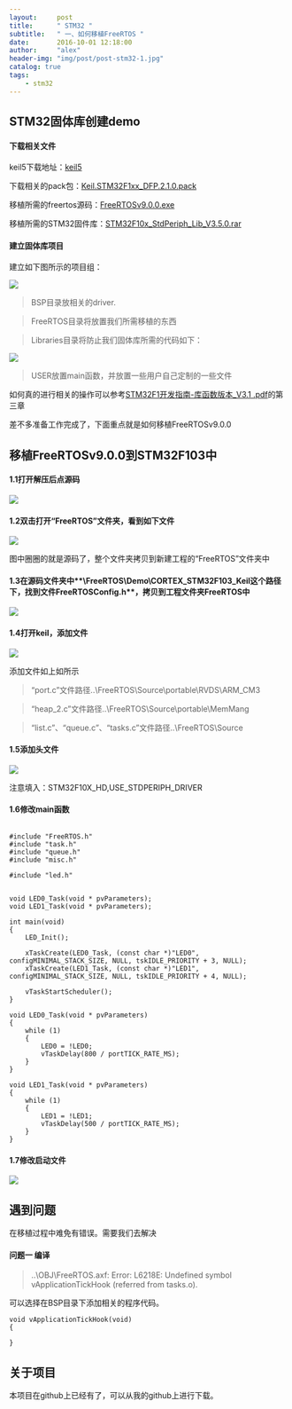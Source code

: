 ```yaml
---
layout:     post
title:      " STM32 "
subtitle:   " 一、如何移植FreeRTOS "
date:       2016-10-01 12:18:00
author:     "alex"
header-img: "img/post/post-stm32-1.jpg"
catalog: true
tags:
    - stm32
---
```

## STM32固体库创建demo

#### 下载相关文件

keil5下载地址：[keil5](http://www.keil.com/demo/eval/arm.htm)

下载相关的pack包：[Keil.STM32F1xx_DFP.2.1.0.pack](http://www.keil.com/dd2/pack/)

移植所需的freertos源码：[FreeRTOSv9.0.0.exe](https://pan.baidu.com/s/1mi4Pk3A)

移植所需的STM32固件库：[STM32F10x_StdPeriph_Lib_V3.5.0.rar](https://pan.baidu.com/s/1mh5UOD6)

####  建立固体库项目

建立如下图所示的项目组：

![](https://raw.githubusercontent.com/NingbinWang/NingbinWang.github.io/master/img/post/stm32/demo/demo1.PNG)

> BSP目录放相关的driver.

>FreeRTOS目录将放置我们所需移植的东西

>Libraries目录将防止我们固体库所需的代码如下：

![](https://raw.githubusercontent.com/NingbinWang/NingbinWang.github.io/master/img/post/stm32/demo/demo2.PNG)

>USER放置main函数，并放置一些用户自己定制的一些文件

如何真的进行相关的操作可以参考[STM32F1开发指南-库函数版本_V3.1 .pdf](https://pan.baidu.com/s/1jIlqzxs)的第三章

差不多准备工作完成了，下面重点就是如何移植FreeRTOSv9.0.0

## 移植FreeRTOSv9.0.0到STM32F103中

#### 1.1打开解压后点源码

![](https://raw.githubusercontent.com/NingbinWang/NingbinWang.github.io/master/img/post/stm32/demo/demo3.PNG)

#### 1.2双击打开“FreeRTOS”文件夹，看到如下文件

![](https://raw.githubusercontent.com/NingbinWang/NingbinWang.github.io/master/img/post/stm32/demo/demo4.PNG)

图中圈圈的就是源码了，整个文件夹拷贝到新建工程的“FreeRTOS”文件夹中

#### 1.3在源码文件夹中**\FreeRTOS\Demo\CORTEX_STM32F103_Keil**这个路径下，找到文件**FreeRTOSConfig.h**，拷贝到工程文件夹FreeRTOS中

![](https://raw.githubusercontent.com/NingbinWang/NingbinWang.github.io/master/img/post/stm32/demo/demo5.PNG)

#### 1.4打开keil，添加文件

![](https://raw.githubusercontent.com/NingbinWang/NingbinWang.github.io/master/img/post/stm32/demo/demo6.PNG)

添加文件如上如所示
    
> “port.c”文件路径..\FreeRTOS\Source\portable\RVDS\ARM_CM3
     
> “heap_2.c”文件路径..\FreeRTOS\Source\portable\MemMang
      
>“list.c”、“queue.c”、“tasks.c”文件路径..\FreeRTOS\Source

#### 1.5添加头文件

![](https://raw.githubusercontent.com/NingbinWang/NingbinWang.github.io/master/img/post/stm32/demo/demo7.PNG)

注意填入：STM32F10X_HD,USE_STDPERIPH_DRIVER

#### 1.6修改main函数

```

#include "FreeRTOS.h"
#include "task.h"
#include "queue.h"
#include "misc.h"

#include "led.h"


void LED0_Task(void * pvParameters);
void LED1_Task(void * pvParameters);

int main(void)
{
	LED_Init();
	
	xTaskCreate(LED0_Task, (const char *)"LED0", configMINIMAL_STACK_SIZE, NULL, tskIDLE_PRIORITY + 3, NULL);
	xTaskCreate(LED1_Task, (const char *)"LED1", configMINIMAL_STACK_SIZE, NULL, tskIDLE_PRIORITY + 4, NULL);
	
	vTaskStartScheduler();
}

void LED0_Task(void * pvParameters)
{
	while (1)
	{
		LED0 = !LED0;
		vTaskDelay(800 / portTICK_RATE_MS);
	}
}

void LED1_Task(void * pvParameters)
{
	while (1)
	{
		LED1 = !LED1;
		vTaskDelay(500 / portTICK_RATE_MS);
	}
}
```

#### 1.7修改启动文件

![](https://raw.githubusercontent.com/NingbinWang/NingbinWang.github.io/master/img/post/stm32/demo/demo8.PNG)

## 遇到问题

在移植过程中难免有错误。需要我们去解决

#### 问题一 编译

> ..\OBJ\FreeRTOS.axf: Error: L6218E: Undefined symbol vApplicationTickHook (referred from tasks.o).

可以选择在BSP目录下添加相关的程序代码。

```
void vApplicationTickHook(void)
{
  
}
```

## 关于项目

本项目在github上已经有了，可以从我的github上进行下载。